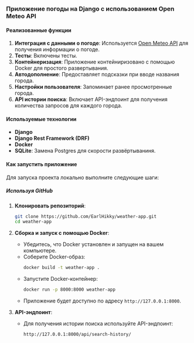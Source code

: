 ### Приложение погоды на Django с использованием Open Meteo API

#### Реализованные функции
1. **Интеграция с данными о погоде**: Используется [Open Meteo API](https://open-meteo.com/) для получения информации о погоде.
2. **Тесты**: Включены тесты.
3. **Контейнеризация**: Приложение контейниризовано с помощью Docker для простого развертывания.
4. **Автодополнение**: Предоставляет подсказки при вводе названия города.
5. **Настройки пользователя**: Запоминает ранее просмотренные города.
6. **API истории поиска**: Включает API-эндпоинт для получения количества запросов для каждого города.

#### Используемые технологии
- **Django**
- **Django Rest Framework (DRF)**
- **Docker**
- **SQLite**: Замена Postgres для скорости развёртываниня. 

#### Как запустить приложение
Для запуска проекта локально выполните следующие шаги:

##### **Используя GitHub**
1. **Клонировать репозиторий**:
   ```sh
   git clone https://github.com/EarlHikky/weather-app.git
   cd weather-app
   ```

2. **Сборка и запуск с помощью Docker**:
   - Убедитесь, что Docker установлен и запущен на вашем компьютере.
   - Соберите Docker-образ:
     ```sh
     docker build -t weather-app .
     ```
   - Запустите Docker-контейнер:
     ```sh
     docker run -p 8000:8000 weather-app
     ```
   - Приложение будет доступно по адресу `http://127.0.0.1:8000`.
  

3. **API-эндпоинт**:
   - Для получения истории поиска используйте API-эндпоинт:
     ```plaintext
     http://127.0.0.1:8000/api/search-history/
     ```
   
